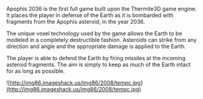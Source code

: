 Apophis 2036 is the first full game built upon the Thermite3D game engine. It places the player in defense of the Earth as it is bombarded with fragments from the Apophis asteroid, in the year 2036.

The unique voxel technology used by the game allows the Earth to be modeled in a completely destructible fashion. Asteroids can strike from any direction and angle and the appropriate damage is applied to the Earth.

The player is able to defend the Earth by firing missiles at the incoming asteroid fragments. The aim is simply to keep as much of the Earth intact for as long as possible.

![http://img86.imageshack.us/img86/2008/tempc.jpg](http://img86.imageshack.us/img86/2008/tempc.jpg)